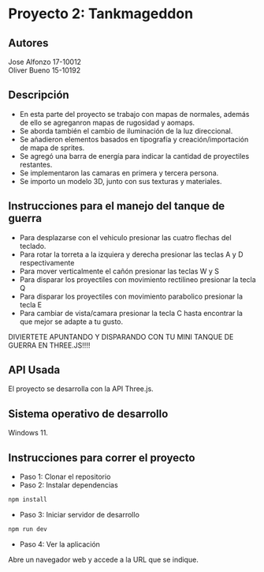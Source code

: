 # Proyecto 2: Tankmageddon


## Autores

Jose Alfonzo 17-10012  
Oliver Bueno 15-10192

## Descripción

- En esta parte del proyecto se trabajo con mapas de normales, además de ello se agreganron mapas de rugosidad y aomaps.
- Se aborda también el cambio de iluminación de la luz direccional.
- Se añadieron elementos basados en tipografía y creación/importación de mapa de sprites.
- Se agregó una barra de energía para indicar la cantidad de proyectiles restantes.
- Se implementaron las camaras en primera y tercera persona.
- Se importo un modelo 3D, junto con sus texturas y materiales.

## Instrucciones para el manejo del tanque de guerra

- Para desplazarse con el vehiculo presionar las cuatro flechas del teclado.
- Para rotar la torreta a la izquiera y derecha presionar las teclas A y D respectivamente
- Para mover verticalmente el cañón presionar las teclas W y S
- Para disparar los proyectiles con movimiento rectilineo presionar la tecla Q
- Para disparar los proyectiles con movimiento parabolico presionar la tecla E
- Para cambiar de vista/camara presionar la tecla C hasta encontrar la que mejor se adapte a tu gusto.

DIVIERTETE APUNTANDO Y DISPARANDO CON TU MINI TANQUE DE GUERRA EN THREE.JS!!!!


## API Usada

El proyecto se desarrolla con la API Three.js.

## Sistema operativo de desarrollo

Windows 11.

## Instrucciones para correr el proyecto

- Paso 1: Clonar el repositorio
- Paso 2: Instalar dependencias
  
```sh
npm install
```

- Paso 3: Iniciar servidor de desarrollo

```sh
npm run dev
```

- Paso 4: Ver la aplicación

Abre un navegador web y accede a la URL que se indique.
